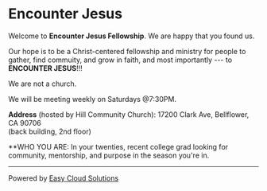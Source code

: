 # Encounter Jesus

Welcome to **Encounter Jesus Fellowship**. We are happy that you found us. 

Our hope is to be a Christ-centered fellowship and ministry for people to gather, find commuity, and grow in faith, and most importantly --- to **ENCOUNTER JESUS**!!!

We are not a church.

We will be meeting weekly on Saturdays @7:30PM.

**Address** (hosted by Hill Community Church): 17200 Clark Ave, Bellflower, CA 90706  
(back building, 2nd floor)

**WHO YOU ARE: In your twenties, recent college grad looking for community, mentorship, and purpose in the season you're in.

***

Powered by [Easy Cloud Solutions](https://easycloudsolutions.com)

